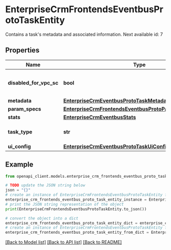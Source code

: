 # EnterpriseCrmFrontendsEventbusProtoTaskEntity

Contains a task's metadata and associated information. Next available id: 7

## Properties

Name | Type | Description | Notes
------------ | ------------- | ------------- | -------------
**disabled_for_vpc_sc** | **bool** | True if the task has conflict with vpcsc | [optional] 
**metadata** | [**EnterpriseCrmEventbusProtoTaskMetadata**](EnterpriseCrmEventbusProtoTaskMetadata.md) |  | [optional] 
**param_specs** | [**EnterpriseCrmFrontendsEventbusProtoParamSpecsMessage**](EnterpriseCrmFrontendsEventbusProtoParamSpecsMessage.md) |  | [optional] 
**stats** | [**EnterpriseCrmEventbusStats**](EnterpriseCrmEventbusStats.md) |  | [optional] 
**task_type** | **str** | Defines the type of the task | [optional] 
**ui_config** | [**EnterpriseCrmEventbusProtoTaskUiConfig**](EnterpriseCrmEventbusProtoTaskUiConfig.md) |  | [optional] 

## Example

```python
from openapi_client.models.enterprise_crm_frontends_eventbus_proto_task_entity import EnterpriseCrmFrontendsEventbusProtoTaskEntity

# TODO update the JSON string below
json = "{}"
# create an instance of EnterpriseCrmFrontendsEventbusProtoTaskEntity from a JSON string
enterprise_crm_frontends_eventbus_proto_task_entity_instance = EnterpriseCrmFrontendsEventbusProtoTaskEntity.from_json(json)
# print the JSON string representation of the object
print(EnterpriseCrmFrontendsEventbusProtoTaskEntity.to_json())

# convert the object into a dict
enterprise_crm_frontends_eventbus_proto_task_entity_dict = enterprise_crm_frontends_eventbus_proto_task_entity_instance.to_dict()
# create an instance of EnterpriseCrmFrontendsEventbusProtoTaskEntity from a dict
enterprise_crm_frontends_eventbus_proto_task_entity_from_dict = EnterpriseCrmFrontendsEventbusProtoTaskEntity.from_dict(enterprise_crm_frontends_eventbus_proto_task_entity_dict)
```
[[Back to Model list]](../README.md#documentation-for-models) [[Back to API list]](../README.md#documentation-for-api-endpoints) [[Back to README]](../README.md)


